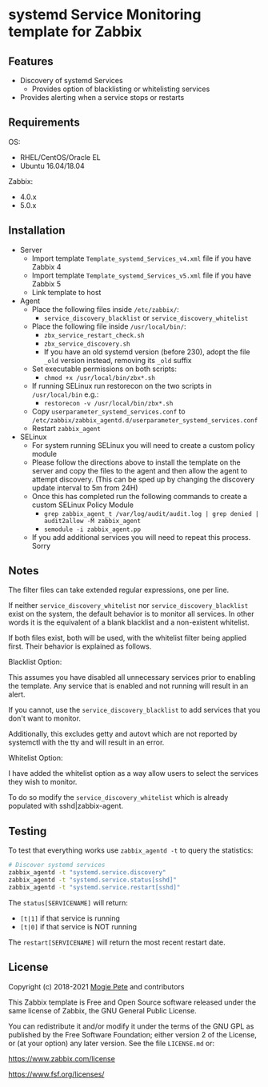 systemd Service Monitoring template for Zabbix
===========================================

Features
--------
* Discovery of systemd Services
  * Provides option of blacklisting or whitelisting services
* Provides alerting when a service stops or restarts

Requirements
------------

OS:

* RHEL/CentOS/Oracle EL
* Ubuntu 16.04/18.04

Zabbix:

* 4.0.x
* 5.0.x

Installation
------------

* Server
  * Import template `Template_systemd_Services_v4.xml` file if you have Zabbix 4
  * Import template `Template_systemd_Services_v5.xml` file if you have Zabbix 5
  * Link template to host
* Agent
  * Place the following files inside `/etc/zabbix/`:
      * `service_discovery_blacklist` or `service_discovery_whitelist`
  * Place the following file inside `/usr/local/bin/`:
      * `zbx_service_restart_check.sh`
      * `zbx_service_discovery.sh`
      * If you have an old systemd version (before 230), adopt the file `_old` version instead, removing its `_old` suffix
  * Set executable permissions on both scripts:
      * `chmod +x /usr/local/bin/zbx*.sh`
  * If running SELinux run restorecon on the two scripts in `/usr/local/bin` e.g.:
      * `restorecon -v /usr/local/bin/zbx*.sh`
  * Copy `userparameter_systemd_services.conf` to `/etc/zabbix/zabbix_agentd.d/userparameter_systemd_services.conf`
  * Restart `zabbix_agent`
* SELinux
  * For system running SELinux you will need to create a custom policy module
  * Please follow the directions above to install the template on the server and copy the files to the agent and then allow the agent to attempt discovery. (This can be sped up by changing the discovery update interval to 5m from 24H)
  * Once this has completed run the following commands to create a custom SELinux Policy Module
      * `grep zabbix_agent_t /var/log/audit/audit.log | grep denied | audit2allow -M zabbix_agent`
      * `semodule -i zabbix_agent.pp`
  * If you add additional services you will need to repeat this process. Sorry

Notes
-----

The filter files can take extended regular expressions, one per line.

If neither `service_discovery_whitelist` nor `service_discovery_blacklist` exist on the system, the default behavior is to monitor all services. In other words it is the equivalent of a blank blacklist and a non-existent whitelist.

If both files exist, both will be used, with the whitelist filter being applied first. Their behavior is explained as follows.

Blacklist Option:

This assumes you have disabled all unnecessary services prior to enabling the template. Any service that is enabled and not running will result in an alert.

If you cannot, use the `service_discovery_blacklist` to add services that you don't want to monitor.

Additionally, this excludes getty and autovt which are not reported by systemctl with the tty and will result in an error.

Whitelist Option:

I have added the whitelist option as a way allow users to select the services they wish to monitor.

To do so modify the `service_discovery_whitelist` which is already populated with sshd|zabbix-agent.

Testing
-------

To test that everything works use `zabbix_agentd -t` to query the statistics:

```bash
# Discover systemd services
zabbix_agentd -t "systemd.service.discovery"
zabbix_agentd -t "systemd.service.status[sshd]"
zabbix_agentd -t "systemd.service.restart[sshd]"
```

The `status[SERVICENAME]` will return:

* `[t|1]` if that service is running
* `[t|0]` if that service is NOT running

The `restart[SERVICENAME]` will return the most recent restart date.

License
-------

Copyright (c) 2018-2021 [Mogie Pete](https://github.com/MogiePete) and contributors

This Zabbix template is Free and Open Source software released under the same license of Zabbix, the GNU General Public License.

You can redistribute it and/or modify it under the terms of the GNU GPL as published by the Free Software Foundation; either version 2 of the License, or (at your option) any later version. See the file `LICENSE.md` or:

https://www.zabbix.com/license

https://www.fsf.org/licenses/
